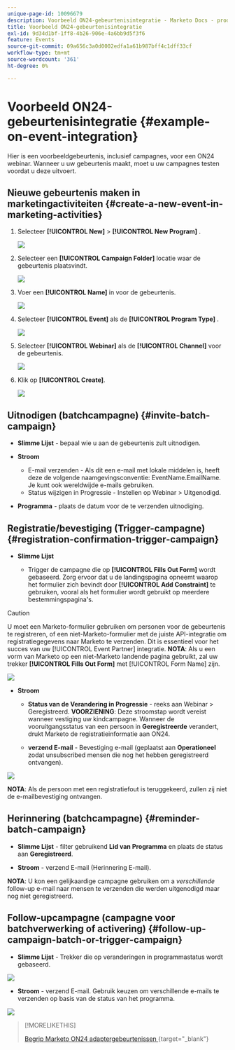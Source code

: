 ```yaml
---
unique-page-id: 10096679
description: Voorbeeld ON24-gebeurtenisintegratie - Marketo Docs - productdocumentatie
title: Voorbeeld ON24-gebeurtenisintegratie
exl-id: 9d34d1bf-1ff8-4b26-906e-4a6bb9d5f3f6
feature: Events
source-git-commit: 09a656c3a0d0002edfa1a61b987bff4c1dff33cf
workflow-type: tm+mt
source-wordcount: '361'
ht-degree: 0%

---
```


# Voorbeeld ON24-gebeurtenisintegratie {#example-on-event-integration}

Hier is een voorbeeldgebeurtenis, inclusief campagnes, voor een ON24 webinar. Wanneer u uw gebeurtenis maakt, moet u uw campagnes testen voordat u deze uitvoert.

## Nieuwe gebeurtenis maken in marketingactiviteiten {#create-a-new-event-in-marketing-activities}

1. Selecteer **[!UICONTROL New]** > **[!UICONTROL New Program]** .

   ![](assets/image2015-12-22-15-3a35-3a15.png)

1. Selecteer een **[!UICONTROL Campaign Folder]** locatie waar de gebeurtenis plaatsvindt.

   ![](assets/image2015-12-22-15-3a39-3a51.png)

1. Voer een **[!UICONTROL Name]** in voor de gebeurtenis.

   ![](assets/image2015-12-22-15-3a43-3a4.png)

1. Selecteer **[!UICONTROL Event]** als de **[!UICONTROL Program Type]** .

   ![](assets/image2015-12-22-15-3a44-3a41.png)

1. Selecteer **[!UICONTROL Webinar]** als de **[!UICONTROL Channel]** voor de gebeurtenis.

   ![](assets/image2015-12-22-15-3a46-3a34.png)

1. Klik op **[!UICONTROL Create]**.

   ![](assets/image2015-12-22-15-3a48-3a20.png)

## Uitnodigen (batchcampagne)  {#invite-batch-campaign}

* **Slimme Lijst** - bepaal wie u aan de gebeurtenis zult uitnodigen.
* **Stroom**

   * E-mail verzenden - Als dit een e-mail met lokale middelen is, heeft deze de volgende naamgevingsconventie: EventName.EmailName. Je kunt ook wereldwijde e-mails gebruiken.
   * Status wijzigen in Progressie - Instellen op Webinar > Uitgenodigd.

* **Programma** - plaats de datum voor de te verzenden uitnodiging.

## Registratie/bevestiging (Trigger-campagne) {#registration-confirmation-trigger-campaign}

* **Slimme Lijst**

   * Trigger de campagne die op **[!UICONTROL Fills Out Form]** wordt gebaseerd. Zorg ervoor dat u de landingspagina opneemt waarop het formulier zich bevindt door **[!UICONTROL Add Constraint]** te gebruiken, vooral als het formulier wordt gebruikt op meerdere bestemmingspagina&#39;s.

>[!CAUTION]
>
>U moet een Marketo-formulier gebruiken om personen voor de gebeurtenis te registreren, of een niet-Marketo-formulier met de juiste API-integratie om registratiegegevens naar Marketo te verzenden. Dit is essentieel voor het succes van uw [!UICONTROL Event Partner] integratie. **NOTA**: Als u een vorm van Marketo op een niet-Marketo landende pagina gebruikt, zal uw trekker **[!UICONTROL Fills Out Form]** met [!UICONTROL Form Name] zijn.

![](assets/image2015-12-22-15-3a50-3a22.png)

* **Stroom**

   * **Status van de Verandering in Progressie** - reeks aan Webinar > Geregistreerd. **VOORZIENING**: Deze stroomstap wordt vereist wanneer vestiging uw kindcampagne. Wanneer de vooruitgangsstatus van een persoon in **Geregistreerde** verandert, drukt Marketo de registratieinformatie aan ON24.

   * **verzend E-mail** - Bevestiging e-mail (geplaatst aan **Operationeel** zodat unsubscribed mensen die nog het hebben geregistreerd ontvangen).

![](assets/image2015-12-22-15-3a52-3a9.png)

**NOTA**: Als de persoon met een registratiefout is teruggekeerd, zullen zij niet de e-mailbevestiging ontvangen.

## Herinnering (batchcampagne) {#reminder-batch-campaign}

* **Slimme Lijst** - filter gebruikend **Lid van Programma** en plaats de status aan **Geregistreerd**.

* **Stroom** - verzend E-mail (Herinnering E-mail).

**NOTA**: U kon een gelijkaardige campagne gebruiken om a *verschillende* follow-up e-mail naar mensen te verzenden die werden uitgenodigd maar nog niet geregistreerd.

## Follow-upcampagne (campagne voor batchverwerking of activering) {#follow-up-campaign-batch-or-trigger-campaign}

* **Slimme Lijst** - Trekker die op veranderingen in programmastatus wordt gebaseerd.

![](assets/image2015-12-22-15-3a57-3a25.png)

* **Stroom** - verzend E-mail. Gebruik keuzen om verschillende e-mails te verzenden op basis van de status van het programma.

![](assets/ten.png)

>[!MORELIKETHIS]
>
>[ Begrip Marketo ON24 adaptergebeurtenissen ](/help/marketo/product-docs/demand-generation/events/create-an-event/create-an-event-with-the-marketo-on24-adapter/understanding-marketo-on24-adapter-events.md){target="_blank"}
